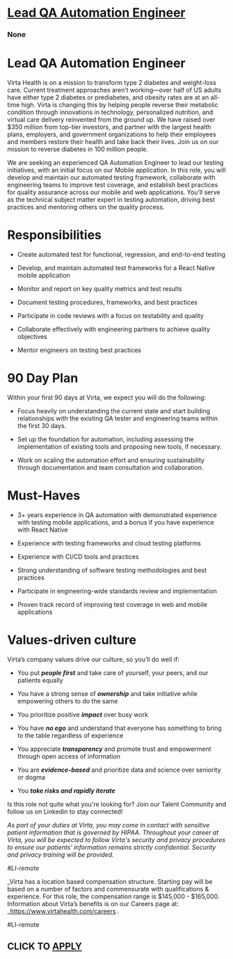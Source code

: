 # [Lead QA Automation Engineer](https://www.remotewlb.com/apply/lead-qa-automation-engineer-138324)  
### None  
####  

# **Lead QA Automation Engineer**

Virta Health is on a mission to transform type 2 diabetes and weight-loss care. Current treatment approaches aren’t working—over half of US adults have either type 2 diabetes or prediabetes, and obesity rates are at an all-time high. Virta is changing this by helping people reverse their metabolic condition through innovations in technology, personalized nutrition, and virtual care delivery reinvented from the ground up. We have raised over $350 million from top-tier investors, and partner with the largest health plans, employers, and government organizations to help their employees and members restore their health and take back their lives. Join us on our mission to reverse diabetes in 100 million people.

We are seeking an experienced QA Automation Engineer to lead our testing initiatives, with an initial focus on our Mobile application. In this role, you will develop and maintain our automated testing framework, collaborate with engineering teams to improve test coverage, and establish best practices for quality assurance across our mobile and web applications. You’ll serve as the technical subject matter expert in testing automation, driving best practices and mentoring others on the quality process.

# Responsibilities

  * Create automated test for functional, regression, and end-to-end testing

  * Develop, and maintain automated test frameworks for a React Native mobile application

  * Monitor and report on key quality metrics and test results

  * Document testing procedures, frameworks, and best practices

  * Participate in code reviews with a focus on testability and quality

  * Collaborate effectively with engineering partners to achieve quality objectives

  * Mentor engineers on testing best practices

# 90 Day Plan

Within your first 90 days at Virta, we expect you will do the following:

  * Focus heavily on understanding the current state and start building relationships with the existing QA tester and engineering teams within the first 30 days.

  * Set up the foundation for automation, including assessing the implementation of existing tools and proposing new tools, if necessary.

  * Work on scaling the automation effort and ensuring sustainability through documentation and team consultation and collaboration.

# Must-Haves

  * 3+ years experience in QA automation with demonstrated experience with testing mobile applications, and a bonus if you have experience with React Native

  * Experience with testing frameworks and cloud testing platforms

  * Experience with CI/CD tools and practices

  * Strong understanding of software testing methodologies and best practices

  * Participate in engineering-wide standards review and implementation

  * Proven track record of improving test coverage in web and mobile applications

# Values-driven culture

Virta’s company values drive our culture, so you’ll do well if:

  * You put **_people first_** and take care of yourself, your peers, and our patients equally

  * You have a strong sense of **_ownership_** and take initiative while empowering others to do the same

  * You prioritize positive **_impact_** over busy work

  * You have **_no ego_** and understand that everyone has something to bring to the table regardless of experience

  * You appreciate **_transparency_** and promote trust and empowerment through open access of information

  * You are **_evidence-based_** and prioritize data and science over seniority or dogma

  * You **_take risks and rapidly iterate_**

Is this role not quite what you're looking for? Join our Talent Community and follow us on Linkedin to stay connected!

 _As part of your duties at Virta, you may come in contact with sensitive patient information that is governed by HIPAA. Throughout your career at Virta, you will be expected to follow Virta's security and privacy procedures to ensure our patients' information remains strictly confidential. Security and privacy training will be provided._

 _#LI-remote_

 _Virta has a location based compensation structure. Starting pay will be based on a number of factors and commensurate with qualifications & experience. For this role, the compensation range is $145,000 - $165,000. Information about Virta’s benefits is on our Careers page at: _https://www.virtahealth.com/careers _._

#LI-remote

  
## CLICK TO [APPLY](https://www.remotewlb.com/apply/lead-qa-automation-engineer-138324)

